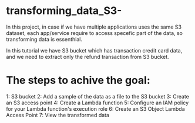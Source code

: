 # transforming_data_S3-
In this project, in case if we have multiple applications uses the same S3 dataset, each app/service require to access specefic part of the data, so transforming data is essenthial.

In this tutorial we have S3 bucket which has transaction credit card data, and we need to extract only the refund transaction from S3 bucket.

# The steps to achive the goal:

1: S3 bucket 
2: Add a sample of the data as a file to the S3 bucket 
3: Create an S3 access point 
4: Create a Lambda function 
5: Configure an IAM policy for your Lambda function's execution role 
6: Create an S3 Object Lambda Access Point 
7: View the transformed data
